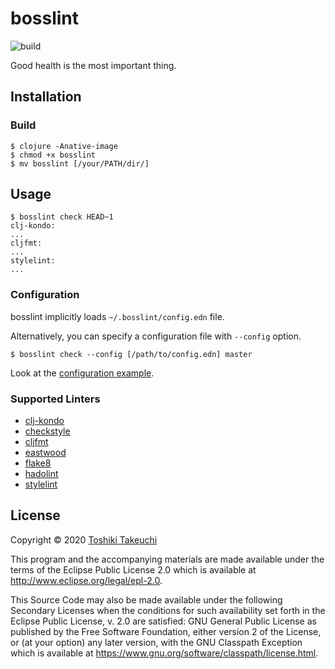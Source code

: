 # bosslint

![build](https://github.com/totakke/bosslint/workflows/build/badge.svg)

Good health is the most important thing.

## Installation

### Build

```console
$ clojure -Anative-image
$ chmod +x bosslint
$ mv bosslint [/your/PATH/dir/]
```

## Usage

```console
$ bosslint check HEAD~1
clj-kondo:
...
cljfmt:
...
stylelint:
...
```

### Configuration

bosslint implicitly loads `~/.bosslint/config.edn` file.

Alternatively, you can specify a configuration file with `--config` option.

```console
$ bosslint check --config [/path/to/config.edn] master
```

Look at the [configuration example](example/config.edn).

### Supported Linters

- [clj-kondo](https://github.com/borkdude/clj-kondo)
- [checkstyle](https://checkstyle.org/)
- [cljfmt](https://github.com/weavejester/cljfmt)
- [eastwood](https://github.com/jonase/eastwood)
- [flake8](https://flake8.pycqa.org/)
- [hadolint](https://github.com/hadolint/hadolint)
- [stylelint](https://stylelint.io/)

## License

Copyright © 2020 [Toshiki Takeuchi](https://totakke.net/)

This program and the accompanying materials are made available under the
terms of the Eclipse Public License 2.0 which is available at
http://www.eclipse.org/legal/epl-2.0.

This Source Code may also be made available under the following Secondary
Licenses when the conditions for such availability set forth in the Eclipse
Public License, v. 2.0 are satisfied: GNU General Public License as published by
the Free Software Foundation, either version 2 of the License, or (at your
option) any later version, with the GNU Classpath Exception which is available
at https://www.gnu.org/software/classpath/license.html.
